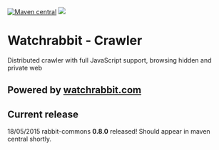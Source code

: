 [![Maven central][maven img]][maven]
[![][travis img]][travis]

Watchrabbit - Crawler
=====================

Distributed crawler with full JavaScript support, browsing hidden and private web

## Powered by [watchrabbit.com]

## Current release
18/05/2015 rabbit-commons **0.8.0** released! Should appear in maven central shortly.
 

[watchrabbit.com]:http://watchrabbit.com
[travis]:https://travis-ci.org/watchrabbit/rabbit-crawler
[travis img]:https://travis-ci.org/watchrabbit/rabbit-crawler.svg?branch=master
[maven]:https://maven-badges.herokuapp.com/maven-central/com.watchrabbit/rabbit-crawler
[maven img]:https://maven-badges.herokuapp.com/maven-central/com.watchrabbit/rabbit-crawler/badge.svg
